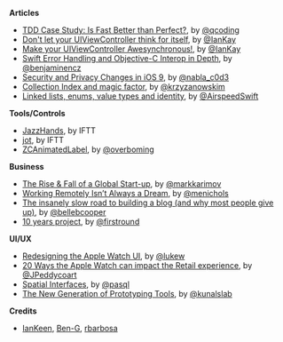 **Articles**

* [TDD Case Study: Is Fast Better than Perfect?](http://qualitycoding.org/tdd-deferred-design/), by [@qcoding](https://twitter.com/qcoding)
* [Don't let your UIViewController think for itself](http://blog.ios-developers.io/dont-let-your-uiviewcontroller-think-for-itself/), by [@IanKay](https://twitter.com/IanKay)
* [Make your UIViewController Awesynchronous!](http://blog.ios-developers.io/make-your-uiviewcontroller-awesynchronous/), by [@IanKay](https://twitter.com/IanKay)
* [Swift Error Handling and Objective-C Interop in Depth](http://blog.benjamin-encz.de/swift-error-handling-and-objective-c-interop-in-depth/), by [@benjaminencz](https://twitter.com/benjaminencz)
* [Security and Privacy Changes in iOS 9](https://nabla-c0d3.github.io/blog/2015/06/16/ios9-security-privacy/), by [@nabla_c0d3](https://twitter.com/nabla_c0d3)
* [Collection Index and magic factor](http://blog.krzyzanowskim.com/2015/07/27/collection-index-and-magic-factor/), by [@krzyzanowskim](https://twitter.com/krzyzanowskim)
* [Linked lists, enums, value types and identity](http://airspeedvelocity.net/2015/07/26/linked-lists-enums-value-types-and-identity/), by [@AirspeedSwift](https://twitter.com/AirspeedSwift)

**Tools/Controls**

* [JazzHands](https://github.com/IFTTT/JazzHands), by IFTT
* [jot](https://github.com/IFTTT/jot), by IFTT
* [ZCAnimatedLabel](https://github.com/overboming/ZCAnimatedLabel), by [@overboming](https://twitter.com/overboming)

**Business**

* [The Rise & Fall of a Global Start-up](https://medium.com/@markkarimov/the-rise-fall-239754982fa8), by [@markkarimov](https://twitter.com/markkarimov)
* [Working Remotely Isn’t Always a Dream](https://medium.com/digital-nomad-stories/working-remotely-isn-t-always-a-dream-151619ae45dc), by [@menichols](https://twitter.com/menichols)
* [The insanely slow road to building a blog (and why most people give up)](http://blog.ghost.org/slow-blog-building), by [@bellebcooper](https://twitter.com/bellebcooper)
* [10 years project](http://10years.firstround.com/), by [@firstround](https://twitter.com/firstround)

**UI/UX**

* [Redesigning the Apple Watch UI](http://www.lukew.com/ff/entry.asp?1951), by [@lukew](https://twitter.com/lukew)
* [20 Ways the Apple Watch can impact the Retail experience](https://medium.com/@jpeddycoart/20-ways-the-apple-watch-can-impact-the-retail-experience-442095859b11), by [@JPeddycoart](https://twitter.com/JPeddycoart)
* [Spatial Interfaces](https://medium.com/elepath-exports/spatial-interfaces-886bccc5d1e9), by [@pasql](https://twitter.com/pasql)
* [The New Generation of Prototyping Tools](https://medium.com/@kunalslab/the-new-generation-of-prototyping-tools-part-1-2-c01105310b6b), by [@kunalslab](https://twitter.com/kunalslab)

**Credits**

* [IanKeen](https://github.com/IanKeen), [Ben-G](https://github.com/Ben-G), [rbarbosa](https://github.com/rbarbosa)
